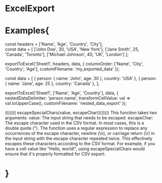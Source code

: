# ExcelExport


# Examples{

const headers = ['Name', 'Age', 'Country', 'City'];    
const data = [
  ['John Doe', 30, 'USA', 'New York'],
  ['Jane Smith', 25, 'Canada', 'Toronto'],
  ['Michael Johnson', 40, 'UK', 'London']
];



exportToExcel('Sheet1', headers, data, {
  columnOrder: ['Name', 'City', 'Country', 'Age'],
  customFilename: 'my_exported_data'
});



const data = [
  { person: { name: 'John', age: 30 }, country: 'USA' },
  { person: { name: 'Jane', age: 25 }, country: 'Canada' },
];

exportToExcel('Sheet1', ['Name', 'Age', 'Country'], data, {
  nestedDataDelimiter: 'person.name',
  transformCellValue: val => val.toUpperCase(),
  customFilename: 'nested_data_export'
});


((((((( escapeSpecialChars(value, escapeChar))))))))
This function takes two arguments:
value: The input string that needs to be escaped.
escapeChar: The escape character used in the CSV format. In most cases, this is a double quote (").
The function uses a regular expression to replace any occurrences of the escape character, newline (\n), or carriage return (\r) in the input string with the escape character repeated twice. This effectively escapes these characters according to the CSV format.
For example, if you have a cell value like "Hello, world!", using escapeSpecialChars would ensure that it's properly formatted for CSV export:

# }


